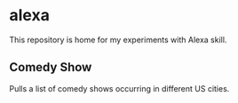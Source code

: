 # alexa

This repository is home for my experiments with Alexa skill.

## Comedy Show
Pulls a list of comedy shows occurring in different US cities.
